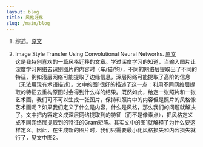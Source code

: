 ```yaml
---
layout: blog
title: 风格迁移
slug: /main/blog
---
```


1. 综述。[原文](https://arxiv.org/pdf/1705.04058.pdf%20http://arxiv.org/abs/1705.04058.pdf)  

2. Image Style Transfer Using Convolutional Neural Networks. [原文](https://www.cv-foundation.org/openaccess/content_cvpr_2016/papers/Gatys_Image_Style_Transfer_CVPR_2016_paper.pdf)  
这是我特别喜欢的一篇风格迁移的文章。学过深度学习的知道，当输入图片让深度学习网络去识别图片的内容时（车/猫/狗），不同的网络层提取出了不同的特征，例如浅层网络可能提取了边缘信息，深层网络可能提取了高阶的信息（无法用现有术语描述）。文中的图1很好的描述了这一点：利用不同网络层提取的特征去重构原图时会得到什么样的结果。既然如此，给定一张照片和一张艺术画，我们可不可以生成一张图片，保持和照片中的内容但是照片的风格像艺术画呢？如果我们定义了什么是内容，什么是风格，那么我们的问题就解决了。文中把内容定义成深层网络提取到的特征（而不是像素点），把风格定义成不同网络层提取到的特征的Gram矩阵。其实文中的图1就解释了为什么要这样定义。因此，在生成新的图片时，我们只需要最小化风格损失和内容损失就行了，见文中图2。
